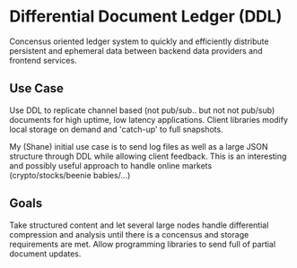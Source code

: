 # Differential Document Ledger (DDL)

Concensus oriented ledger system to quickly and efficiently distribute persistent and ephemeral data between backend data providers and frontend services.

## Use Case

Use DDL to replicate channel based (not pub/sub.. but not not pub/sub) documents for high uptime, low latency applications.  Client libraries modify local storage on demand and 'catch-up' to full snapshots.

My (Shane) initial use case is to send log files as well as a large JSON structure through DDL while allowing client feedback.  This is an interesting and possibly useful approach to handle online markets (crypto/stocks/beenie babies/...)

## Goals

Take structured content and let several large nodes handle differential compression and analysis until there is a concensus and storage requirements are met.  Allow programming libraries to send full of partial document updates.
